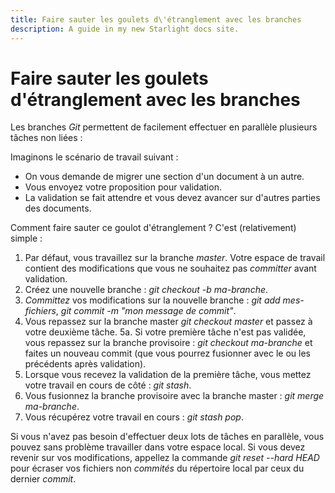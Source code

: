 ```yaml
---
title: Faire sauter les goulets d\'étranglement avec les branches
description: A guide in my new Starlight docs site.
---
```

# Faire sauter les goulets d\'étranglement avec les branches

Les branches *Git* permettent de facilement effectuer en parallèle
plusieurs tâches non liées :

Imaginons le scénario de travail suivant :

-   On vous demande de migrer une section d\'un document à un autre.
-   Vous envoyez votre proposition pour validation.
-   La validation se fait attendre et vous devez avancer sur d\'autres
    parties des documents.

Comment faire sauter ce goulot d\'étranglement ? C\'est (relativement)
simple :

1.  Par défaut, vous travaillez sur la branche *master*. Votre espace de
    travail contient des modifications que vous ne souhaitez pas
    *committer* avant validation.
2.  Créez une nouvelle branche : *git checkout -b ma-branche*.
3.  *Committez* vos modifications sur la nouvelle branche : *git add
    mes-fichiers*, *git commit -m \"mon message de commit\"*.
4.  Vous repassez sur la branche master *git checkout master* et passez
    à votre deuxième tâche. 5a. Si votre première tâche n\'est pas
    validée, vous repassez sur la branche provisoire : *git checkout
    ma-branche* et faites un nouveau commit (que vous pourrez fusionner
    avec le ou les précédents après validation).
5.  Lorsque vous recevez la validation de la première tâche, vous mettez
    votre travail en cours de côté : *git stash*.
6.  Vous fusionnez la branche provisoire avec la branche master : *git
    merge ma-branche*.
7.  Vous récupérez votre travail en cours : *git stash pop*.

Si vous n\'avez pas besoin d\'effectuer deux lots de tâches en
parallèle, vous pouvez sans problème travailler dans votre espace local.
Si vous devez revenir sur vos modifications, appellez la commande *git
reset \--hard HEAD* pour écraser vos fichiers non *commités* du
répertoire local par ceux du dernier *commit*.
